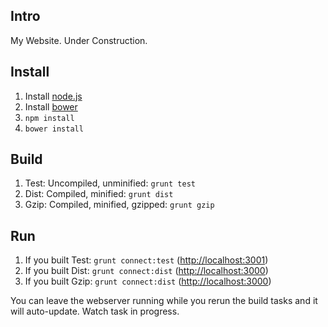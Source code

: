 ## Intro

My Website.  Under Construction.

## Install

1.  Install [node.js][1]
2.  Install [bower][2]
3.  `npm install`
4.  `bower install`

## Build

1.  Test:  Uncompiled, unminified:
  `grunt test`
2.  Dist:  Compiled, minified:
  `grunt dist`
3.  Gzip:  Compiled, minified, gzipped:
  `grunt gzip`

## Run

1. If you built Test: 
  `grunt connect:test`
  ([http://localhost:3001][3])
2. If you built Dist:
  `grunt connect:dist`
  ([http://localhost:3000][4])
3. If you built Gzip:
  `grunt connect:dist`
  ([http://localhost:3000][4])

You can leave the webserver running while you rerun the build tasks and it will 
auto-update.  Watch task in progress.

[1]:http://nodejs.org/
[2]:http://bower.io/
[3]:http://localhost:3001/
[4]:http://localhost:3000/
